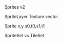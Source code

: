 
Sprites v2

SpriteLayer
  Texture
  vector<Sprite>

Sprite
  x,y
  s0,t0,s1,t1


SpriteSet
vs
TileSet

